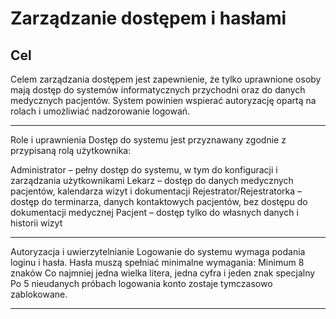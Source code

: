 # Zarządzanie dostępem i hasłami

## Cel

Celem zarządzania dostępem jest zapewnienie, że tylko uprawnione osoby mają dostęp do systemów informatycznych przychodni oraz do danych medycznych pacjentów. System powinien wspierać autoryzację opartą na rolach i umożliwiać nadzorowanie logowań.

---

Role i uprawnienia
Dostęp do systemu jest przyznawany zgodnie z przypisaną rolą użytkownika:

Administrator – pełny dostęp do systemu, w tym do konfiguracji i zarządzania użytkownikami
Lekarz – dostęp do danych medycznych pacjentów, kalendarza wizyt i dokumentacji
Rejestrator/Rejestratorka – dostęp do terminarza, danych kontaktowych pacjentów, bez dostępu do dokumentacji medycznej
Pacjent – dostęp tylko do własnych danych i historii wizyt

---

Autoryzacja i uwierzytelnianie
Logowanie do systemu wymaga podania loginu i hasła.
Hasła muszą spełniać minimalne wymagania:
Minimum 8 znaków
Co najmniej jedna wielka litera, jedna cyfra i jeden znak specjalny
Po 5 nieudanych próbach logowania konto zostaje tymczasowo zablokowane.

---